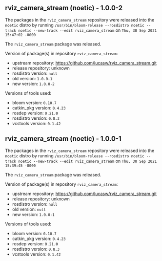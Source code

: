 ## rviz_camera_stream (noetic) - 1.0.0-2

The packages in the `rviz_camera_stream` repository were released into the `noetic` distro by running `/usr/bin/bloom-release --rosdistro noetic --track noetic --new-track --edit rviz_camera_stream` on `Thu, 30 Sep 2021 15:47:02 -0000`

The `rviz_camera_stream` package was released.

Version of package(s) in repository `rviz_camera_stream`:

- upstream repository: https://github.com/lucasw/rviz_camera_stream.git 
- release repository: unknown
- rosdistro version: `null`
- old version: `1.0.0-1`
- new version: `1.0.0-2`

Versions of tools used:

- bloom version: `0.10.7`
- catkin_pkg version: `0.4.23`
- rosdep version: `0.21.0`
- rosdistro version: `0.8.3`
- vcstools version: `0.1.42`


## rviz_camera_stream (noetic) - 1.0.0-1

The packages in the `rviz_camera_stream` repository were released into the `noetic` distro by running `/usr/bin/bloom-release --rosdistro noetic --track noetic --new-track --edit rviz_camera_stream` on `Thu, 30 Sep 2021 15:39:45 -0000`

The `rviz_camera_stream` package was released.

Version of package(s) in repository `rviz_camera_stream`:

- upstream repository: https://github.com/lucasw/rviz_camera_stream.git 
- release repository: unknown
- rosdistro version: `null`
- old version: `null`
- new version: `1.0.0-1`

Versions of tools used:

- bloom version: `0.10.7`
- catkin_pkg version: `0.4.23`
- rosdep version: `0.21.0`
- rosdistro version: `0.8.3`
- vcstools version: `0.1.42`



